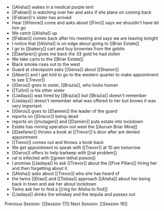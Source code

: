 - [[Alisha]] wakes in a medical purple tent
- [[Fabian]] is watching over her and asks if she plans on coming back
- [[Fabian]]'s sister has arrived
- Hear [[Khione]] come and asks about [[Finn]] says we shouldn't have let him go
- We catch [[Alisha]] up
- [[Fabian]] comes back after his meeting and says we are leaving tonight
- I notice that [[Alisha]] is on edge about going to [[Briar Estate]]
- I go to [[bakery]] cart and buy brownies from the goblin
- [[Daefaren]] gives me back the 33 gold he had stolen
- We take carts to the [[Briar Estate]]
- Black smoke rises out to the west
- Guard at checkpoint asks [[Geros]] about [[Shanon]] 
- [[Aben]] and I get told to go to the western quarter to make appointment to see [[Trevor]] 
- [[Geros]] goes to sister, [[Brazia]], who looks human
- [[Tizlin]] is his other sister 
- [[Jadaya]] was hired by [[Brazia]] but [[Brazia]] doesn't remember 
- [[Jadaya]] doesn't remember what was offered to her but knows it was very important
- [[Geros]] goes to [[Damien]] the leader of the guard
- reports on [[Dracor]] being dead
- reports on [[mutagen]] and [[Damien]] puts estate into lockdown
- Estate has mining operation out west the [[Aurum Briar Mine]]
- [[Daefaren]] throws a book at [[Trevor]]'s door after are denied appointment
- [[Trevor]] comes out and throws a book back
- We get appointment to speak with [[Trevor]] at 10 am tomorrow
- [[Geros]] offers to help barkeep with [[rat problem]]
- rat is infected with [[green lethal poison]] 
- I promise [[Jadaya]] to ask [[Trevor]] about the [[Five Pillars]] hiring her and then forgetting about it
- [[Alisha]] asks about [[Trevor]] who she has heard of
- the twins [[Elias]] and [[Tobias]] approach [[Alisha]] about her being back in town and ask her about lockdown
- Twins ask her to find a [[ring for Alisha to find]]
- [[Jadaya]] drinks the whiskey and the tequila and passes out

Previous Session: [[Session 17]]
Next Session: [[Session 19]]